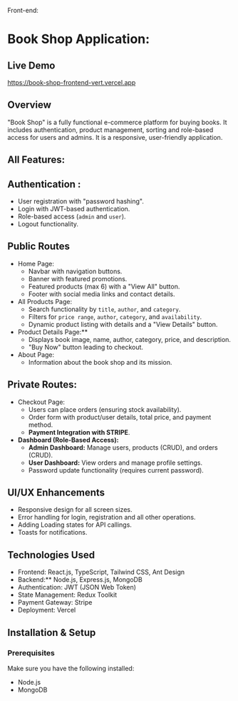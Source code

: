 Front-end:
# Book Shop Application:

##  Live Demo
https://book-shop-frontend-vert.vercel.app


## Overview 

 "Book Shop" is a fully functional e-commerce platform for buying  books. It includes  authentication, product management, sorting and role-based access for users and admins. It is a responsive, user-friendly application.

## All Features:

## Authentication :

- User registration with "password hashing".
- Login with JWT-based authentication.
- Role-based access (`admin` and `user`).
- Logout functionality.

## Public Routes

- Home Page:
  - Navbar with navigation  buttons.
  - Banner with featured promotions.
  - Featured products (max 6) with a "View All" button.
  - Footer with social media links and contact details.
- All Products Page:
  - Search functionality by `title`, `author`, and `category`.
  - Filters for `price range`, `author`, `category`, and `availability`.
  - Dynamic product listing with details and a "View Details" button.
- Product Details Page:**
  - Displays book image, name, author, category, price, and description.
  - "Buy Now" button leading to checkout.
- About Page:
  - Information about the book shop and its mission.

## Private Routes:

- Checkout Page:
  - Users can place orders (ensuring stock availability).
  - Order form with product/user details, total price, and payment method.
  - **Payment Integration with STRIPE**.
- **Dashboard (Role-Based Access):**
  - **Admin Dashboard:** Manage users, products (CRUD), and orders (CRUD).
  - **User Dashboard:** View orders and manage profile settings.
  - Password update functionality (requires current password).

## UI/UX Enhancements

- Responsive design for all screen sizes.
- Error handling for login, registration and all other operations.
- Adding Loading states for API callings.
- Toasts for notifications.

## Technologies Used

- Frontend: React.js, TypeScript, Tailwind CSS, Ant Design
- Backend:** Node.js, Express.js, MongoDB
- Authentication: JWT (JSON Web Token)
- State Management: Redux Toolkit
- Payment Gateway: Stripe
- Deployment: Vercel 



## Installation & Setup

### Prerequisites

Make sure you have the following installed:

- Node.js
- MongoDB 

